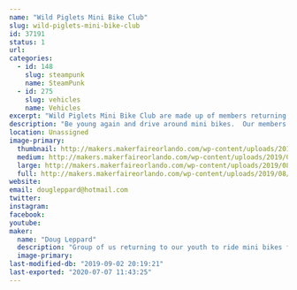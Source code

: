 ```yaml
---
name: "Wild Piglets Mini Bike Club"
slug: wild-piglets-mini-bike-club
id: 37191
status: 1
url: 
categories:
  - id: 148
    slug: steampunk
    name: SteamPunk
  - id: 275
    slug: vehicles
    name: Vehicles
excerpt: "Wild Piglets Mini Bike Club are made up of members returning to their youth to ride for fun mini bikes.  We love entering parades carrying the American flag and having a crazy time.  We have taken our mini bikes and added side cars and built steam punk versions. "
description: "Be young again and drive around mini bikes.  Our members are from 8 to 80+ just enjoying life.  We enter parades and exhibit our craziness, people love us.  All of us have bought mini bikes with the putt putt engine and enhanced them with horns, side cars flags and steam punk version.  Come learn how to be crazy with us, find out how the side cars were made, see the steam punk version and learn how you can join with us and be in a parade."
location: Unassigned
image-primary:
  thumbnail: http://makers.makerfaireorlando.com/wp-content/uploads/2019/08/WP_Full_CMYK-01-150x150.jpg
  medium: http://makers.makerfaireorlando.com/wp-content/uploads/2019/08/WP_Full_CMYK-01-300x125.jpg
  large: http://makers.makerfaireorlando.com/wp-content/uploads/2019/08/WP_Full_CMYK-01-1024x425.jpg
  full: http://makers.makerfaireorlando.com/wp-content/uploads/2019/08/WP_Full_CMYK-01.jpg
website: 
email: dougleppard@hotmail.com
twitter: 
instagram: 
facebook: 
youtube: 
maker:
  name: "Doug Leppard"
  description: "Group of us returning to our youth to ride mini bikes for fun.  Some are engineers, some business people, some from military and all for fun."
  image-primary: 
last-modified-db: "2019-09-02 20:19:21"
last-exported: "2020-07-07 11:43:25"
---
```

